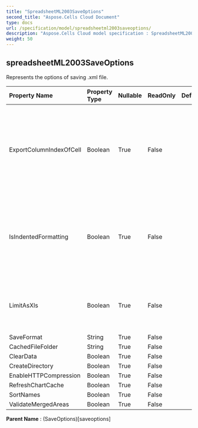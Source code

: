 ```yaml
---
title: "SpreadsheetML2003SaveOptions"
second_title: "Aspose.Cells Cloud Document"
type: docs
url: /specification/model/spreadsheetml2003saveoptions/
description: "Aspose.Cells Cloud model specification : SpreadsheetML2003SaveOptions. Effortlessly handle Excel and other spreadsheet documents with features like opening, generating, editing, splitting, merging, comparing, and converting."
weight: 50
---
```


## **spreadsheetML2003SaveOptions**

Represents the options of saving .xml file. 

| Property Name | Property Type | Nullable |  ReadOnly | DefaultValue | Description | 
| :- | :- | :- |:- |  :- | :- |
| ExportColumnIndexOfCell | Boolean | True |  False |  | The default value is false, it means that column index will be ignored if the cell is contiguous to the previous cell. |  
| IsIndentedFormatting | Boolean | True |  False |  | Causes child elements to be indented.The default value is true.  If the value is false, it will reduce the size of the xml file |  
| LimitAsXls | Boolean | True |  False |  | Limit as xls, the max row index is 65535 and the max column index is 255. |  
| SaveFormat | String | True |  False |  |  |  
| CachedFileFolder | String | True |  False |  |  |  
| ClearData | Boolean | True |  False |  |  |  
| CreateDirectory | Boolean | True |  False |  |  |  
| EnableHTTPCompression | Boolean | True |  False |  |  |  
| RefreshChartCache | Boolean | True |  False |  |  |  
| SortNames | Boolean | True |  False |  |  |  
| ValidateMergedAreas | Boolean | True |  False |  |  |  

**Parent Name** : (SaveOptions)[saveoptions]

